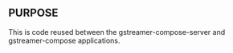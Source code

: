 ## PURPOSE
This is code reused between the gstreamer-compose-server and gstreamer-compose applications.
